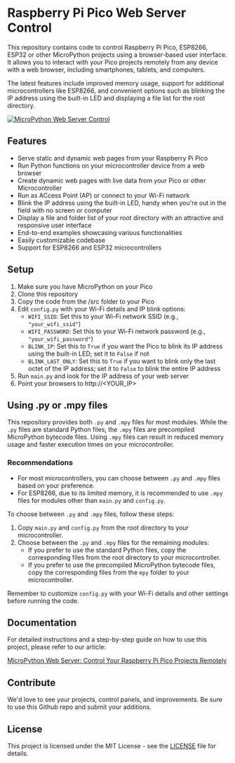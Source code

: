 # Raspberry Pi Pico Web Server Control

This repository contains code to control Raspberry Pi Pico, ESP8266, ESP32 or other MicroPython projects using a browser-based user interface. It allows you to interact with your Pico projects remotely from any device with a web browser, including smartphones, tablets, and computers.

The latest features include improved memory usage, support for additional microcontrollers like ESP8266, and convenient options such as blinking the IP address using the built-in LED and displaying a file list for the root directory.

[![MicroPython Web Server Control](https://gurgleapps.com/assets/image-c/57/57b4760a0b877276a836a75bd107f158576c23b4.webp)](https://gurgleapps.com/learn/projects/micropython-web-server-control-raspberry-pi-pico-projects)

## Features

- Serve static and dynamic web pages from your Raspberry Pi Pico
- Run Python functions on your microcontroller device from a web browser
- Create dynamic web pages with live data from your Pico or other Microcontroller
- Run as ACcess Point (AP) or connect to your Wi-Fi network
- Blink the IP address using the built-in LED, handy when you're out in the field with no screen or computer
- Display a file and folder list of your root directory with an attractive and responsive user interface
- End-to-end examples showcasing various functionalities
- Easily customizable codebase
- Support for ESP8266 and ESP32 microcontrollers


## Setup

1. Make sure you have MicroPython on your Pico
2. Clone this repository
3. Copy the code from the /src folder to your Pico
4. Edit `config.py` with your Wi-Fi details and IP blink options:
   - `WIFI_SSID`: Set this to your Wi-Fi network SSID (e.g., `"your_wifi_ssid"`)
   - `WIFI_PASSWORD`: Set this to your Wi-Fi network password (e.g., `"your_wifi_password"`)
   - `BLINK_IP`: Set this to `True` if you want the Pico to blink its IP address using the built-in LED; set it to `False` if not
   - `BLINK_LAST_ONLY`: Set this to `True` if you want to blink only the last octet of the IP address; set it to `False` to blink the entire IP address
5. Run `main.py` and look for the IP address of your web server
6. Point your browsers to http://<YOUR_IP>

## Using .py or .mpy files

This repository provides both `.py` and `.mpy` files for most modules. While the `.py` files are standard Python files, the `.mpy` files are precompiled MicroPython bytecode files. Using `.mpy` files can result in reduced memory usage and faster execution times on your microcontroller.

### Recommendations
- For most microcontrollers, you can choose between `.py` and `.mpy` files based on your preference.
- For ESP8266, due to its limited memory, it is recommended to use `.mpy` files for modules other than `main.py` and `config.py`.

To choose between `.py` and `.mpy` files, follow these steps:

1. Copy `main.py` and `config.py` from the root directory to your microcontroller.
2. Choose between the `.py` and `.mpy` files for the remaining modules:
   - If you prefer to use the standard Python files, copy the corresponding files from the root directory to your microcontroller.
   - If you prefer to use the precompiled MicroPython bytecode files, copy the corresponding files from the `mpy` folder to your microcontroller.

Remember to customize `config.py` with your Wi-Fi details and other settings before running the code.


## Documentation

For detailed instructions and a step-by-step guide on how to use this project, please refer to our article:

[MicroPython Web Server: Control Your Raspberry Pi Pico Projects Remotely](https://gurgleapps.com/learn/projects/micropython-web-server-control-raspberry-pi-pico-projects)

## Contribute

We'd love to see your projects, control panels, and improvements. Be sure to use this Github repo and submit your additions.

## License

This project is licensed under the MIT License - see the [LICENSE](LICENSE) file for details.
